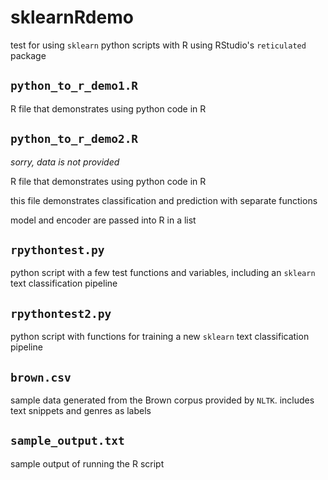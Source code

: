# sklearnRdemo

test for using `sklearn` python scripts with R using RStudio's `reticulated` package

## `python_to_r_demo1.R` 

R file that demonstrates using python code in R

## `python_to_r_demo2.R` 

*sorry, data is not provided*

R file that demonstrates using python code in R

this file demonstrates classification and prediction with separate functions

model and encoder are passed into R in a list

## `rpythontest.py`

python script with a few test functions and variables, including an `sklearn` text classification pipeline

## `rpythontest2.py`

python script with functions for training a new `sklearn` text classification pipeline

## `brown.csv`

sample data generated from the Brown corpus provided by `NLTK`. includes text snippets and genres as labels

## `sample_output.txt`

sample output of running the R script
